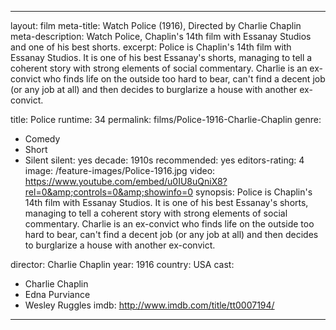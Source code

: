 ---

layout: film
meta-title: Watch Police (1916), Directed by Charlie Chaplin
meta-description: Watch Police, Chaplin's 14th film with Essanay Studios and one of his best shorts.
excerpt: Police is Chaplin's 14th film with Essanay Studios. It is one of his best Essanay's shorts, managing to tell a coherent story with strong elements of social commentary. Charlie is an ex-convict who finds life on the outside too hard to bear, can't find a decent job (or any job at all) and then decides to burglarize a house with another ex-convict.

title: Police
runtime: 34
permalink: films/Police-1916-Charlie-Chaplin
genre:
- Comedy
- Short
- Silent
silent: yes
decade: 1910s
recommended: yes
editors-rating: 4
image: /feature-images/Police-1916.jpg
video: https://www.youtube.com/embed/u0IU8uQniX8?rel=0&amp;controls=0&amp;showinfo=0
synopsis: Police is Chaplin's 14th film with Essanay Studios. It is one of his best Essanay's shorts, managing to tell a coherent story with strong elements of social commentary. Charlie is an ex-convict who finds life on the outside too hard to bear, can't find a decent job (or any job at all) and then decides to burglarize a house with another ex-convict.

director: Charlie Chaplin
year: 1916
country: USA
cast:
- Charlie Chaplin
- Edna Purviance
- Wesley Ruggles
imdb: http://www.imdb.com/title/tt0007194/

---